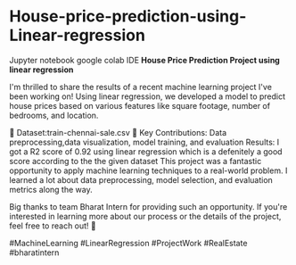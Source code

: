 # House-price-prediction-using-Linear-regression
Jupyter notebook 
google colab IDE
**House Price Prediction Project using linear regression**

I'm thrilled to share the results of a recent machine learning project I've been working on! Using linear regression, we developed a model to predict house prices based on various features like square footage, number of bedrooms, and location.

🔹 Dataset:train-chennai-sale.csv 🔹 Key Contributions: Data preprocessing,data visualization, model training, and evaluation 
Results: I got a R2 score of 0.92 using linear regression which is a defenitely a good score according to the the given dataset 
This project was a fantastic opportunity to apply machine learning techniques to a real-world problem. I learned a lot about data preprocessing, model selection, and evaluation metrics along the way.

Big thanks to team Bharat Intern for providing such an opportunity. If you're interested in learning more about our process or the details of the project, feel free to reach out! 🚀

#MachineLearning #LinearRegression #ProjectWork #RealEstate #bharatintern
